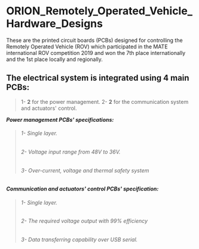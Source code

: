 # ORION_Remotely_Operated_Vehicle_Hardware_Designs

These are the printed circuit boards (PCBs) designed for controlling the Remotely Operated Vehicle (ROV) which participated in the MATE international ROV competition 2019 and won the 7th place internationally and the 1st place locally and regionally.

## The electrical system is integrated using 4 main PCBs:
> 1- **2** for the power management.
> 2- **2** for the communication system and actuators' control.


***Power management PCBs' specifications:***
> ###### 1- Single layer.
> ###### 2- Voltage input range from 48V to 36V. 
> ###### 3- Over-current, voltage and thermal safety system

***Communication and actuators' control PCBs' specification:***
> ###### 1- Single layer.
> ###### 2- The required voltage output with 99% efficiency
> ###### 3- Data transferring capability over USB serial.

